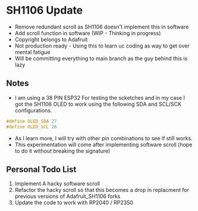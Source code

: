 # SH1106 Update

- Remove redundant scroll as SH1106 doesn't implement this in software
- Add scroll function in software (WIP - Thinking in progress)
- Copyright belongs to Adafruit
- Not production ready - Using this to learn uc coding as way to get over mental fatigue
- Will be committing everything to main branch as the guy behind this is lazy 

## Notes 
- I am using a 38 PIN ESP32 For testing the scketches and in my case I got the SH1106 OLED to work using the following SDA and SCL/SCK configurations. 
```c
#define OLED_SDA 27
#define OLED_SCL 26
```

- As I learn more, I will try with other pin combinations to see if still works.
- This experimentation will come after implementing software scroll (hope to do it without breaking the signature)

## Personal Todo List
1. Implement A hacky software scroll
2. Refactor the hacky scroll so that this becomes a drop in replacment for previous versions of Adafruit_SH1106 forks
3. Update the code to work with RP2040 / RP2350
